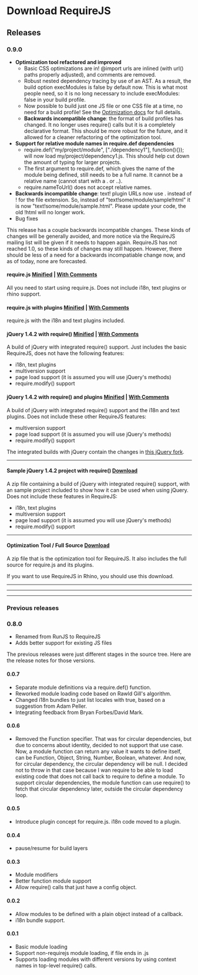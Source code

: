 # Download RequireJS

## Releases

### 0.9.0

* **Optimization tool refactored and improved**
    * Basic CSS optimizations are in! @import urls are inlined (with url() paths properly adjusted), and comments are removed.
    * Robust nested dependency tracing by use of an AST. As a result, the build option execModules is false by default now. This is what most people need, so it is no long necessary to include execModules: false in your build profile.
    * Now possible to build just one JS file or one CSS file at a time, no need for a build profile! See the [Optimization docs](optimization.md) for full details.
    * **Backwards incompatible change**: the format of build profiles has changed. It no longer uses require() calls but it is a completely declarative format. This should be more robust for the future, and it allowed for a cleaner refactoring of the optimization tool.
* **Support for relative module names in require.def dependencies**
    * require.def("my/project/module", ["./dependency1"], function(){}); will now load my/project/dependency1.js. This should help cut down the amount of typing for larger projects.
    * The first argument to require.def, which gives the name of the module being defined, still needs to be a full name. It cannot be a relative name (cannot start with a . or ..).
    * require.nameToUrl() does not accept relative names.
* **Backwards incompatible change**: text! plugin URLs now use . instead of ! for the file extension. So, instead of "text!some/module/sample!html" it is now "text!some/module/sample.html". Please update your code, the old !html will no longer work.
* Bug fixes

This release has a couple backwards incompatible changes. These kinds of changes will be generally avoided, and more notice via the RequireJS mailing list will be given if it needs to happen again. RequireJS has not reached 1.0, so these kinds of changes may still happen. However, there should be less of a need for a backwards incompatiable change now, and as of today, none are forecasted.

#### <a name="requirejs">require.js</a> [Minified](http://requirejs.org/docs/release/0.9.0/minified/require.js) | [With Comments](http://requirejs.org/docs/release/0.9.0/comments/require.js)

All you need to start using require.js. Does not include i18n, text plugins or rhino support. 

#### <a name="requirejsplugins">require.js with plugins</a> [Minified](http://requirejs.org/docs/release/0.9.0/minified/allplugins-require.js) | [With Comments](http://requirejs.org/docs/release/0.9.0/comments/allplugins-require.js)

require.js with the i18n and text plugins included. 

#### <a name="jqueryrequirejs">jQuery 1.4.2 with require()</a> [Minified](http://requirejs.org/docs/release/0.9.0/minified/require-jquery-1.4.2.js) | [With Comments](http://requirejs.org/docs/release/0.9.0/comments/require-jquery-1.4.2.js)

A build of jQuery with integrated require() support. Just includes the basic RequireJS, does not have the following features:

* i18n, text plugins
* multiversion support
* page load support (it is assumed you will use jQuery's methods)
* require.modify() support

#### <a name="jqueryrequirejsplugins">jQuery 1.4.2 with require() and plugins</a> [Minified](http://requirejs.org/docs/release/0.9.0/minified/requireplugins-jquery-1.4.2.js) | [With Comments](http://requirejs.org/docs/release/0.9.0/comments/requireplugins-jquery-1.4.2.js)

A build of jQuery with integrated require() support and the i18n and text plugins. Does not include these other RequireJS features:

* multiversion support
* page load support (it is assumed you will use jQuery's methods)
* require.modify() support

The integrated builds with jQuery contain the changes in [this jQuery fork](http://github.com/jrburke/jquery).

<hr>

#### <a name="samplejquery">Sample jQuery 1.4.2 project with require()</a> [Download](http://requirejs.org/docs/release/0.9.0/jquery-require-sample.zip)

A zip file containing a build of jQuery with integrated require() support, with an sample project included to show how it can be used when using jQuery. Does not include these features in RequireJS:

* i18n, text plugins
* multiversion support
* page load support (it is assumed you will use jQuery's methods)
* require.modify() support

<hr>

#### <a name="optimizationtool">Optimization Tool / Full Source</a> [Download](http://requirejs.org/docs/release/0.9.0/requirejs-0.9.0.zip)

A zip file that is the optimization tool for RequireJS. It also includes the full source for require.js and its plugins.

If you want to use RequireJS in Rhino, you should use this download.

<hr>
<hr>
<hr>

### Previous releases


### 0.8.0

* Renamed from RunJS to RequireJS
* Adds better support for existing JS files

The previous releases were just different stages in the source tree. Here are the release notes for those versions.

#### 0.0.7

* Separate module definitions via a require.def() function.
* Reworked module loading code based on Rawld Gill's algorithm.
* Changed i18n bundles to just list locales with true, based on a suggestion
  from Adam Peller.
* Integrating feedback from Bryan Forbes/David Mark.

#### 0.0.6

* Removed the Function specifier. That was for circular dependencies, but due to concerns about identity, decided to not support that use case. Now, a module function can return any value it wants to define itself, can be Function, Object, String, Number, Boolean, whatever. And now, for circular dependency, the circular dependency will be null. I decided not to throw in that case because I wan require to be able to load existing code that does not call back to require to define a module. To support circular dependencies, the module function can use require() to fetch that circular dependency later, outside the circular dependency loop.

#### 0.0.5

* Introduce plugin concept for require.js. i18n code moved to a plugin.

#### 0.0.4

* pause/resume for build layers

#### 0.0.3

* Module modifiers
* Better function module support
* Allow require() calls that just have a config object.

#### 0.0.2

* Allow modules to be defined with a plain object instead of a callback.
* i18n bundle support.

#### 0.0.1

* Basic module loading
* Support non-requirejs module loading, if file ends in .js
* Supports loading modules with different versions by using context names in
  top-level require() calls.
